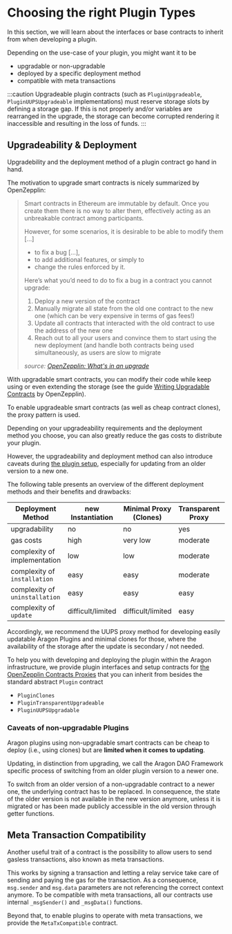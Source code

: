# Choosing the right Plugin Types

In this section, we will learn about the interfaces or base contracts to inherit from when developing a plugin.

Depending on the use-case of your plugin, you might want it to be

- upgradable or non-upgradable
- deployed by a specific deployment method
- compatible with meta transactions

:::caution
Upgradeable plugin contracts (such as `PluginUpgradeable`, `PluginUUPSUpgradeable` implementations) must reserve storage slots by defining a storage gap. If this is not properly and/or variables are rearranged in the upgrade, the storage can become corrupted rendering it inaccessible and resulting in the loss of funds.
:::

## Upgradeability & Deployment

Upgradebility and the deployment method of a plugin contract go hand in hand.

The motivation to upgrade smart contracts is nicely summarized by OpenZepplin:

> Smart contracts in Ethereum are immutable by default. Once you create them there is no way to alter them, effectively acting as an unbreakable contract among participants.
>
> However, for some scenarios, it is desirable to be able to modify them [...]
>
> - to fix a bug [...],
> - to add additional features, or simply to
> - change the rules enforced by it.
>
> Here’s what you’d need to do to fix a bug in a contract you cannot upgrade:
>
> 1. Deploy a new version of the contract
> 2. Manually migrate all state from the old one contract to the new one (which can be very expensive in terms of gas fees!)
> 3. Update all contracts that interacted with the old contract to use the address of the new one
> 4. Reach out to all your users and convince them to start using the new deployment (and handle both contracts being used simultaneously, as users are slow to migrate
>
> _source: [OpenZepplin: What's in an upgrade](https://docs.openzeppelin.com/learn/upgrading-smart-contracts#whats-in-an-upgrade)_

With upgradable smart contracts, you can modify their code while keep using or even extending the storage (see the guide [Writing Upgradable Contracts](https://docs.openzeppelin.com/upgrades-plugins/1.x/writing-upgradeable) by OpenZepplin).

To enable upgradeable smart contracts (as well as cheap contract clones), the proxy pattern is used.

Depending on your upgradeability requirements and the deployment method you choose, you can also greatly reduce the gas costs to distribute your plugin.

However, the upgradeability and deployment method can also introduce caveats during [the plugin setup](docs/core/01-how-it-works/02-the-dao-framework/02-plugin-marketplace/04-plugin-setup.md), especially for updating from an older version to a new one.

The following table presents an overview of the different deployment methods and their benefits and drawbacks:

| Deployment Method              | new Instantiation | Minimal Proxy (Clones) | Transparent Proxy | UUPS Proxy |
| ------------------------------ | ----------------- | ---------------------- | ----------------- | ---------- |
| upgradability                  | no                | no                     | yes               | yes        |
| gas costs                      | high              | very low               | moderate          | low        |
| complexity of implementation   | low               | low                    | moderate          | moderate   |
| complexity of `installation`   | easy              | easy                   | moderate          | moderate   |
| complexity of `uninstallation` | easy              | easy                   | easy              | easy       |
| complexity of `update`         | difficult/limited | difficult/limited      | easy              | easy       |

Accordingly, we recommend the UUPS proxy method for developing easily updatable Aragon Plugins and minimal clones for those, where the availability of the storage after the update is secondary / not needed.

To help you with developing and deploying the plugin within the Aragon infrastructure, we provide plugin interfaces and setup contracts for [the OpenZepplin Contracts Proxies](https://docs.openzeppelin.com/contracts/4.x/api/proxy) that you can inherit from besides the standard abstract `Plugin` contract

- `PluginClones`
- `PluginTransparentUpgradeable`
- `PluginUUPSUpgradable`

### Caveats of non-upgradable Plugins

Aragon plugins using non-upgradable smart contracts can be cheap to deploy (i.e., using clones) but are **limited when it comes to updating**.

Updating, in distinction from upgrading, we call the Aragon DAO Framework specific process of switching from an older plugin version to a newer one.

To switch from an older version of a non-upgradable contract to a newer one, the underlying contract has to be replaced. In consequence, the state of the older version is not available in the new version anymore, unless it is migrated or has been made publicly accessible in the old version through getter functions.

## Meta Transaction Compatibility

Another useful trait of a contract is the possibility to allow users to send gasless transactions, also known as meta transactions.

This works by signing a transaction and letting a relay service take care of sending and paying the gas for the transaction.
As a consequence, `msg.sender` and `msg.data` parameters are not referencing the correct context anymore. To be compatible with meta transactions, all our contracts use internal `_msgSender()` and `_msgData()` functions.

Beyond that, to enable plugins to operate with meta transactions, we provide the `MetaTxCompatible` contract.
